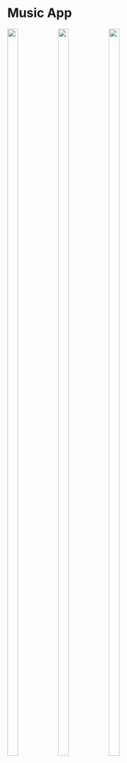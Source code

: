 
# Music App

<img src="https://github.com/user-attachments/assets/ae4bd198-4be8-4ed7-930a-5cf5811c5796" height=65% width=22%>
<img src="https://github.com/user-attachments/assets/25d5cb93-7839-4f9a-811a-e9290b5800ea" height=65% width=22%>
<img src="https://github.com/user-attachments/assets/5e15656a-c05a-449f-a54b-6c9cc890aef6" height=65% width=22%>
